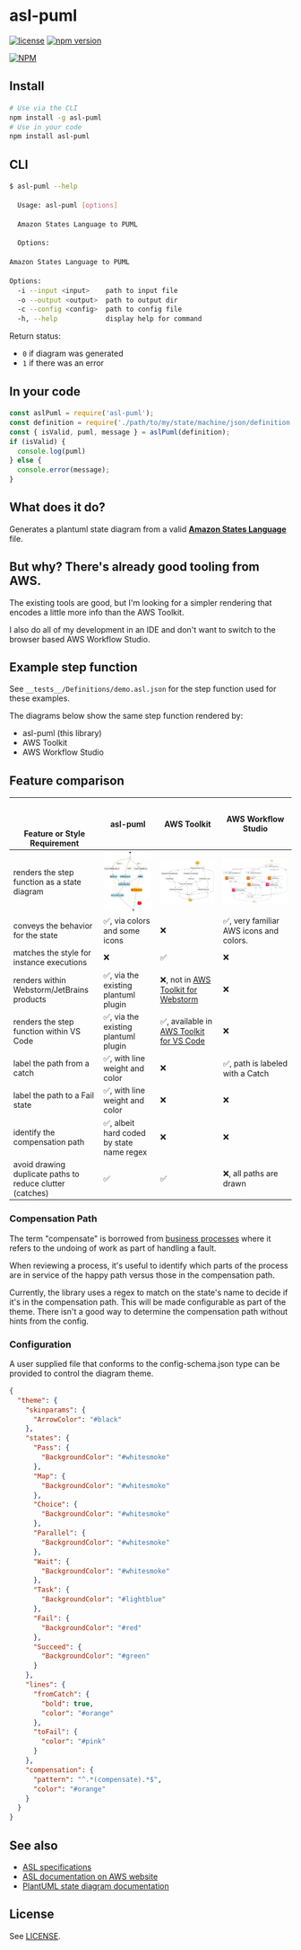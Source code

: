 # asl-puml

[![license](https://img.shields.io/badge/MIT-blue.svg)](https://github.com/massfords/asl-puml/blob/master/LICENSE)
[![npm version](https://badge.fury.io/js/asl-puml.svg)](https://badge.fury.io/js/asl-puml)

[![NPM](https://nodei.co/npm/asl-puml.png?stars=true)](https://www.npmjs.com/package/asl-puml)

## Install
```bash
# Use via the CLI
npm install -g asl-puml
# Use in your code
npm install asl-puml
```

## CLI
```bash
$ asl-puml --help

  Usage: asl-puml [options]

  Amazon States Language to PUML

  Options:

Amazon States Language to PUML

Options:
  -i --input <input>    path to input file
  -o --output <output>  path to output dir
  -c --config <config>  path to config file
  -h, --help            display help for command
```
Return status:
- `0` if diagram was generated
- `1` if there was an error

## In your code
```javascript
const aslPuml = require('asl-puml');
const definition = require('./path/to/my/state/machine/json/definition');
const { isValid, puml, message } = aslPuml(definition);
if (isValid) {
  console.log(puml)
} else {
  console.error(message);
}
```

## What does it do?

Generates a plantuml state diagram from a valid [**Amazon States Language**](https://states-language.net/spec.html) file.

## But why? There's already good tooling from AWS.

The existing tools are good, but I'm looking for a simpler rendering that encodes a little more info than the AWS Toolkit. 

I also do all of my development in an IDE and don't want to switch to the browser based AWS Workflow Studio. 

## Example step function

See `__tests__/Definitions/demo.asl.json` for the step function used for these examples.

The diagrams below show the same step function rendered by:
- asl-puml (this library)
- AWS Toolkit
- AWS Workflow Studio

## Feature comparison 

| <br/><br/><br/>Feature or Style Requirement               | asl-puml                                                                                                                     | AWS Toolkit                                                                                                                      | AWS Workflow Studio                                                                                       |
|-----------------------------------------------------------|------------------------------------------------------------------------------------------------------------------------------|----------------------------------------------------------------------------------------------------------------------------------|-----------------------------------------------------------------------------------------------------------|
| renders the step function as a state diagram              | ![Diagram of the step function in the style of a PlantUML State Diagram with colors](./docs/asl-puml-rendering-demo.asl.png) | ![shows state machine rendered by AWS Toolkit with generic rendering for every state](./docs/aws-toolkit-rendering-demo.asl.png) | ![shows state machine in workflow studio with colors and icons](./docs/aws-studio-rendering-demo.asl.png) |
| conveys the behavior for the state                        | :white_check_mark:, via colors and some icons                                                                                | :x:                                                                                                                              | :white_check_mark:, very familiar AWS icons and colors.                                                   |
| matches the style for instance executions                 | :x:                                                                                                                          | :white_check_mark:                                                                                                               | :x:                                                                                                       |
| renders within Webstorm/JetBrains products                | :white_check_mark:, via the existing plantuml plugin                                                                         | :x:, not in [AWS Toolkit for Webstorm](https://aws.amazon.com/webstorm/)                                                         | :x:                                                                                                       |
| renders the step function within VS Code                  | :white_check_mark:, via the existing plantuml plugin                                                                         | :white_check_mark:, available in [AWS Toolkit for VS Code](https://aws.amazon.com/visualstudiocode/)                             | :x:                                                                                                       |
| label the path from a catch                               | :white_check_mark:, with line weight and color                                                                               | :x:                                                                                                                              | :white_check_mark:, path is labeled with a Catch                                                          |
| label the path to a Fail state                            | :white_check_mark:, with line weight and color                                                                               | :x:                                                                                                                              | :x:                                                                                                       |
| identify the compensation path                            | :white_check_mark:, albeit hard coded by state name regex                                                                    | :x:                                                                                                                              | :x:                                                                                                       |
| avoid drawing duplicate paths to reduce clutter (catches) | :white_check_mark:                                                                                                           | :white_check_mark:                                                                                                               | :x:, all paths are drawn                                                                                  |

### Compensation Path
The term "compensate" is borrowed from [business processes](http://docs.oasis-open.org/wsbpel/2.0/OS/wsbpel-v2.0-OS.html#_Toc164738526) where it refers to the undoing of work as part of handling a fault.

When reviewing a process, it's useful to identify which parts of the process are in service of the happy path 
versus those in the compensation path.

Currently, the library uses a regex to match on the state's name to decide if it's in the compensation path. This will
be made configurable as part of the theme. There isn't a good way to determine the compensation path without hints from
the config. 

### Configuration

A user supplied file that conforms to the config-schema.json type can be provided to control the diagram theme.

```json
{
  "theme": {
    "skinparams": {
      "ArrowColor": "#black"
    },
    "states": {
      "Pass": {
        "BackgroundColor": "#whitesmoke"
      },
      "Map": {
        "BackgroundColor": "#whitesmoke"
      },
      "Choice": {
        "BackgroundColor": "#whitesmoke"
      },
      "Parallel": {
        "BackgroundColor": "#whitesmoke"
      },
      "Wait": {
        "BackgroundColor": "#whitesmoke"
      },
      "Task": {
        "BackgroundColor": "#lightblue"
      },
      "Fail": {
        "BackgroundColor": "#red"
      },
      "Succeed": {
        "BackgroundColor": "#green"
      }
    },
    "lines": {
      "fromCatch": {
        "bold": true,
        "color": "#orange"
      },
      "toFail": {
        "color": "#pink"
      }
    },
    "compensation": {
      "pattern": "^.*(compensate).*$",
      "color": "#orange"
    }
  }
}

```

## See also
- [ASL specifications](https://states-language.net/spec.html)
- [ASL documentation on AWS website](http://docs.aws.amazon.com/step-functions/latest/dg/concepts-amazon-states-language.html)
- [PlantUML state diagram documentation](https://plantuml.com/state-diagram)

## License
See [LICENSE](./LICENSE).
